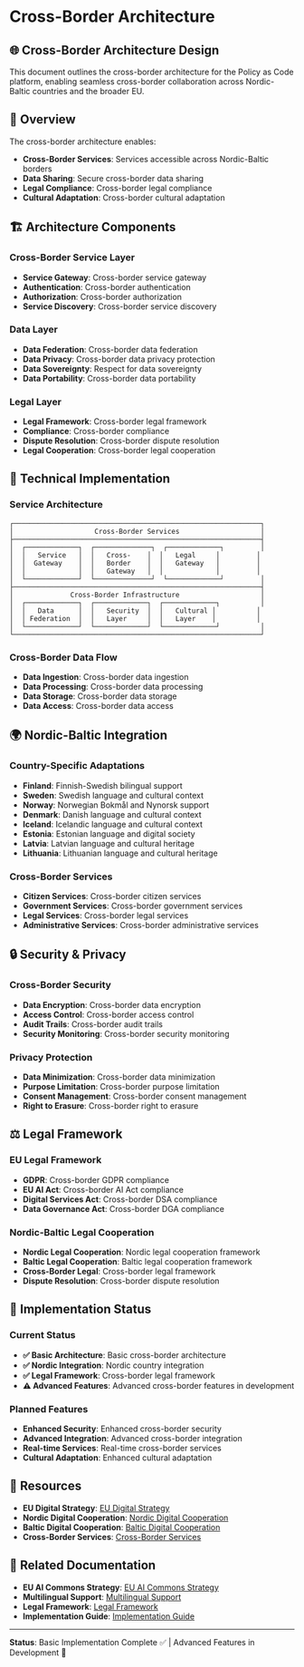 # Cross-Border Architecture

## 🌐 **Cross-Border Architecture Design**

This document outlines the cross-border architecture for the Policy as Code platform, enabling seamless cross-border collaboration across Nordic-Baltic countries and the broader EU.

## 🎯 **Overview**

The cross-border architecture enables:

- **Cross-Border Services**: Services accessible across Nordic-Baltic borders
- **Data Sharing**: Secure cross-border data sharing
- **Legal Compliance**: Cross-border legal compliance
- **Cultural Adaptation**: Cross-border cultural adaptation

## 🏗️ **Architecture Components**

### **Cross-Border Service Layer**
- **Service Gateway**: Cross-border service gateway
- **Authentication**: Cross-border authentication
- **Authorization**: Cross-border authorization
- **Service Discovery**: Cross-border service discovery

### **Data Layer**
- **Data Federation**: Cross-border data federation
- **Data Privacy**: Cross-border data privacy protection
- **Data Sovereignty**: Respect for data sovereignty
- **Data Portability**: Cross-border data portability

### **Legal Layer**
- **Legal Framework**: Cross-border legal framework
- **Compliance**: Cross-border compliance
- **Dispute Resolution**: Cross-border dispute resolution
- **Legal Cooperation**: Cross-border legal cooperation

## 🔧 **Technical Implementation**

### **Service Architecture**
```
┌─────────────────────────────────────────────────────────────┐
│                    Cross-Border Services                    │
├─────────────────────────────────────────────────────────────┤
│  ┌─────────────┐  ┌──────────────┐  ┌─────────────┐         │
│  │   Service   │  │   Cross-    │  │   Legal     │         │
│  │  Gateway    │  │   Border    │  │   Gateway   │         │
│  │             │  │   Gateway   │  │             │         │
│  └─────────────┘  └──────────────┘  └─────────────┘         │
├─────────────────────────────────────────────────────────────┤
│              Cross-Border Infrastructure                    │
│  ┌─────────────┐  ┌─────────────┐  ┌─────────────┐          │
│  │   Data      │  │   Security  │  │   Cultural │          │
│  │ Federation  │  │   Layer     │  │   Layer    │          │
│  └─────────────┘  └─────────────┘  └─────────────┘          │
└─────────────────────────────────────────────────────────────┘
```

### **Cross-Border Data Flow**
- **Data Ingestion**: Cross-border data ingestion
- **Data Processing**: Cross-border data processing
- **Data Storage**: Cross-border data storage
- **Data Access**: Cross-border data access

## 🌍 **Nordic-Baltic Integration**

### **Country-Specific Adaptations**
- **Finland**: Finnish-Swedish bilingual support
- **Sweden**: Swedish language and cultural context
- **Norway**: Norwegian Bokmål and Nynorsk support
- **Denmark**: Danish language and cultural context
- **Iceland**: Icelandic language and cultural context
- **Estonia**: Estonian language and digital society
- **Latvia**: Latvian language and cultural heritage
- **Lithuania**: Lithuanian language and cultural heritage

### **Cross-Border Services**
- **Citizen Services**: Cross-border citizen services
- **Government Services**: Cross-border government services
- **Legal Services**: Cross-border legal services
- **Administrative Services**: Cross-border administrative services

## 🔒 **Security & Privacy**

### **Cross-Border Security**
- **Data Encryption**: Cross-border data encryption
- **Access Control**: Cross-border access control
- **Audit Trails**: Cross-border audit trails
- **Security Monitoring**: Cross-border security monitoring

### **Privacy Protection**
- **Data Minimization**: Cross-border data minimization
- **Purpose Limitation**: Cross-border purpose limitation
- **Consent Management**: Cross-border consent management
- **Right to Erasure**: Cross-border right to erasure

## ⚖️ **Legal Framework**

### **EU Legal Framework**
- **GDPR**: Cross-border GDPR compliance
- **EU AI Act**: Cross-border AI Act compliance
- **Digital Services Act**: Cross-border DSA compliance
- **Data Governance Act**: Cross-border DGA compliance

### **Nordic-Baltic Legal Cooperation**
- **Nordic Legal Cooperation**: Nordic legal cooperation framework
- **Baltic Legal Cooperation**: Baltic legal cooperation framework
- **Cross-Border Legal**: Cross-border legal framework
- **Dispute Resolution**: Cross-border dispute resolution

## 🚀 **Implementation Status**

### **Current Status**
- **✅ Basic Architecture**: Basic cross-border architecture
- **✅ Nordic Integration**: Nordic country integration
- **✅ Legal Framework**: Cross-border legal framework
- **⚠️ Advanced Features**: Advanced cross-border features in development

### **Planned Features**
- **Enhanced Security**: Enhanced cross-border security
- **Advanced Integration**: Advanced cross-border integration
- **Real-time Services**: Real-time cross-border services
- **Cultural Adaptation**: Enhanced cultural adaptation

## 📖 **Resources**

- **EU Digital Strategy**: [EU Digital Strategy](https://digital-strategy.ec.europa.eu/)
- **Nordic Digital Cooperation**: [Nordic Digital Cooperation](https://www.nordicdigitalcooperation.org/)
- **Baltic Digital Cooperation**: [Baltic Digital Cooperation](https://www.balticdigitalcooperation.org/)
- **Cross-Border Services**: [Cross-Border Services](https://www.crossborderservices.org/)

## 🔗 **Related Documentation**

- **EU AI Commons Strategy**: [EU AI Commons Strategy](../strategic/nordic-ai-commons.md)
- **Multilingual Support**: [Multilingual Support](../multilingual/nordic-languages.md)
- **Legal Framework**: [Legal Framework](../legal/nordic-compliance.md)
- **Implementation Guide**: [Implementation Guide](../implementation/nordic-deployment.md)

---

**Status**: Basic Implementation Complete ✅ | Advanced Features in Development 🚧
